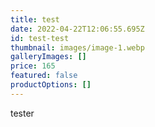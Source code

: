 ```yaml
---
title: test
date: 2022-04-22T12:06:55.695Z
id: test-test
thumbnail: images/image-1.webp
galleryImages: []
price: 165
featured: false
productOptions: []
---
```


tester
